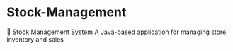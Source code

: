 # Stock-Management
🛒 Stock Management System A Java-based application for managing store inventory and sales
